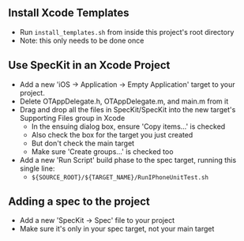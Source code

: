 ## Install Xcode Templates

* Run `install_templates.sh` from inside this project's root directory
* Note: this only needs to be done once

## Use SpecKit in an Xcode Project

* Add a new 'iOS -> Application -> Empty Application' target to your project.
* Delete OTAppDelegate.h, OTAppDelegate.m, and main.m from it
* Drag and drop all the files in SpecKit/SpecKit into the new target's Supporting Files group in Xcode
  * In the ensuing dialog box, ensure 'Copy items...' is checked
  * Also check the box for the target you just created
  * But don't check the main target
  * Make sure 'Create groups...' is checked too
* Add a new 'Run Script' build phase to the spec target, running this single line:
  * `${SOURCE_ROOT}/${TARGET_NAME}/RunIPhoneUnitTest.sh`

## Adding a spec to the project

* Add a new 'SpecKit -> Spec' file to your project
* Make sure it's only in your spec target, not your main target

